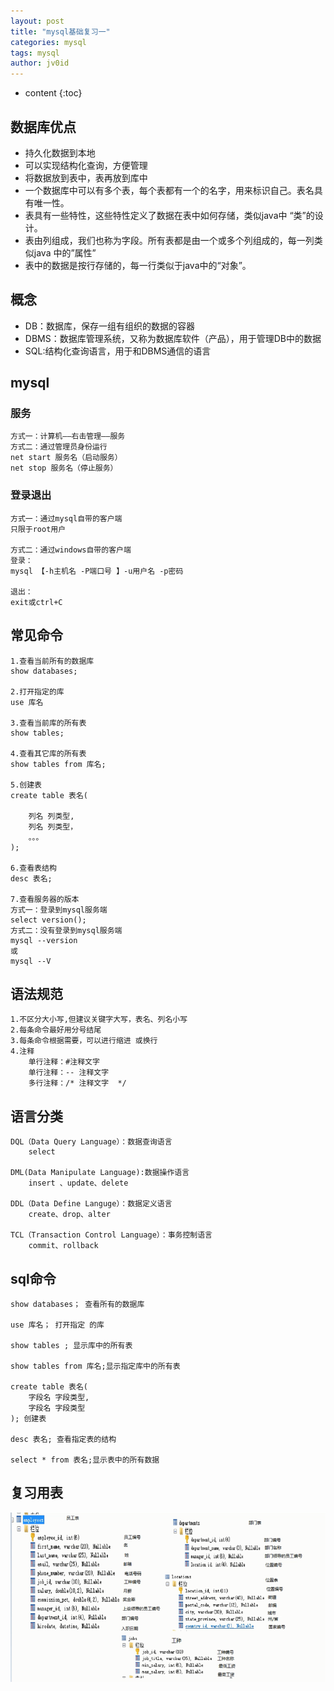 ```yaml
---
layout: post
title: "mysql基础复习一"
categories: mysql
tags: mysql
author: jv0id
---
```


* content
{:toc}
## 数据库优点

- 持久化数据到本地
- 可以实现结构化查询，方便管理
- 将数据放到表中，表再放到库中
- 一个数据库中可以有多个表，每个表都有一个的名字，用来标识自己。表名具有唯一性。
- 表具有一些特性，这些特性定义了数据在表中如何存储，类似java中 “类”的设计。
- 表由列组成，我们也称为字段。所有表都是由一个或多个列组成的，每一列类似java 中的”属性”
- 表中的数据是按行存储的，每一行类似于java中的“对象”。

## 概念

- DB：数据库，保存一组有组织的数据的容器
- DBMS：数据库管理系统，又称为数据库软件（产品），用于管理DB中的数据
- SQL:结构化查询语言，用于和DBMS通信的语言



## mysql

### 服务

```
方式一：计算机——右击管理——服务
方式二：通过管理员身份运行
net start 服务名（启动服务）
net stop 服务名（停止服务）
```

### 登录退出

```
方式一：通过mysql自带的客户端
只限于root用户

方式二：通过windows自带的客户端
登录：
mysql 【-h主机名 -P端口号 】-u用户名 -p密码

退出：
exit或ctrl+C
```



## 常见命令

```
1.查看当前所有的数据库
show databases;

2.打开指定的库
use 库名

3.查看当前库的所有表
show tables;

4.查看其它库的所有表
show tables from 库名;

5.创建表
create table 表名(

	列名 列类型,
	列名 列类型，
	。。。
);

6.查看表结构
desc 表名;

7.查看服务器的版本
方式一：登录到mysql服务端
select version();
方式二：没有登录到mysql服务端
mysql --version
或
mysql --V
```

## 语法规范

```
1.不区分大小写,但建议关键字大写，表名、列名小写
2.每条命令最好用分号结尾
3.每条命令根据需要，可以进行缩进 或换行
4.注释
	单行注释：#注释文字
	单行注释：-- 注释文字
	多行注释：/* 注释文字  */
```

## 语言分类

```
DQL（Data Query Language）：数据查询语言
	select 
	
DML(Data Manipulate Language):数据操作语言
	insert 、update、delete
	
DDL（Data Define Languge）：数据定义语言
	create、drop、alter
	
TCL（Transaction Control Language）：事务控制语言
	commit、rollback
```

## sql命令

```
show databases； 查看所有的数据库

use 库名； 打开指定 的库

show tables ; 显示库中的所有表

show tables from 库名;显示指定库中的所有表

create table 表名(
	字段名 字段类型,	
	字段名 字段类型
); 创建表

desc 表名; 查看指定表的结构

select * from 表名;显示表中的所有数据
```



## 复习用表

![](https://raw.githubusercontent.com/jv0id/jv0id.github.io/master/images/table.png)
